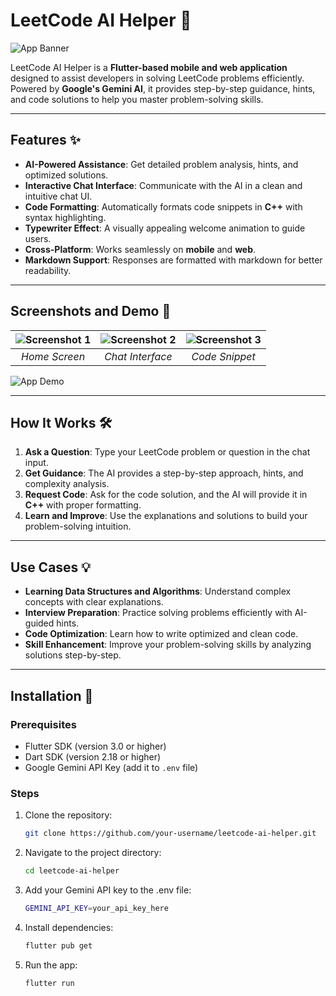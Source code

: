 # LeetCode AI Helper 🚀

![App Banner](https://via.placeholder.com/1200x400) <!-- Replace with your banner image -->

LeetCode AI Helper is a **Flutter-based mobile and web application** designed to assist developers in solving LeetCode problems efficiently. Powered by **Google's Gemini AI**, it provides step-by-step guidance, hints, and code solutions to help you master problem-solving skills.

---

## Features ✨

- **AI-Powered Assistance**: Get detailed problem analysis, hints, and optimized solutions.
- **Interactive Chat Interface**: Communicate with the AI in a clean and intuitive chat UI.
- **Code Formatting**: Automatically formats code snippets in **C++** with syntax highlighting.
- **Typewriter Effect**: A visually appealing welcome animation to guide users.
- **Cross-Platform**: Works seamlessly on **mobile** and **web**.
- **Markdown Support**: Responses are formatted with markdown for better readability.

---

## Screenshots and Demo 📸

<!-- Add your screenshots and GIFs here -->
| ![Screenshot 1](https://github.com/user-attachments/assets/25156f2e-7a8e-4900-ad0c-7f01aaf3a885) | ![Screenshot 2](https://github.com/user-attachments/assets/9108e9e9-d67b-4e4f-9717-7c685ee406f9) | ![Screenshot 3](https://github.com/user-attachments/assets/9580e78f-876f-42de-8031-54ce8cdfd578) |
|:---:|:---:|:---:|
| *Home Screen* | *Chat Interface* | *Code Snippet* |


![App Demo](https://github.com/user-attachments/assets/9c69c2fa-6f52-4998-8534-f11fa60b16c1)
 <!-- Replace with your GIF -->

---

## How It Works 🛠️

1. **Ask a Question**: Type your LeetCode problem or question in the chat input.
2. **Get Guidance**: The AI provides a step-by-step approach, hints, and complexity analysis.
3. **Request Code**: Ask for the code solution, and the AI will provide it in **C++** with proper formatting.
4. **Learn and Improve**: Use the explanations and solutions to build your problem-solving intuition.

---

## Use Cases 💡

- **Learning Data Structures and Algorithms**: Understand complex concepts with clear explanations.
- **Interview Preparation**: Practice solving problems efficiently with AI-guided hints.
- **Code Optimization**: Learn how to write optimized and clean code.
- **Skill Enhancement**: Improve your problem-solving skills by analyzing solutions step-by-step.

---

## Installation 🚀

### Prerequisites
- Flutter SDK (version 3.0 or higher)
- Dart SDK (version 2.18 or higher)
- Google Gemini API Key (add it to `.env` file)

### Steps
1. Clone the repository:
   ```bash
   git clone https://github.com/your-username/leetcode-ai-helper.git
2. Navigate to the project directory:
   ```bash
   cd leetcode-ai-helper
3. Add your Gemini API key to the .env file:
   ```bash
   GEMINI_API_KEY=your_api_key_here
4. Install dependencies:
   ```bash
   flutter pub get
5. Run the app:
   ```bash
   flutter run
   
